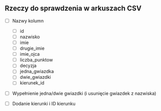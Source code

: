 Rzeczy do sprawdzenia w arkuszach CSV
-----

* [ ] Nazwy kolumn
  * [ ] id	
  * [ ] nazwisko
  * [ ] imie
  * [ ] drugie_imie
  * [ ] imie_ojca
  * [ ] liczba_punktow
  * [ ] decyzja
  * [ ] jedna_gwiazdka
  * [ ] dwie_gwiazdki
  * [ ] kierunek_id
* [ ] Wypełnienie jedna/dwie gwiazdki (i usunięcie gwiazdek z nazwiska)
* [ ] Dodanie kierunki i ID kierunku

